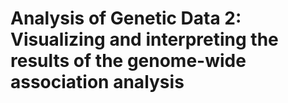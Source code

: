 # Analysis of Genetic Data 2:<br>Visualizing and interpreting the results of the genome-wide association analysis


